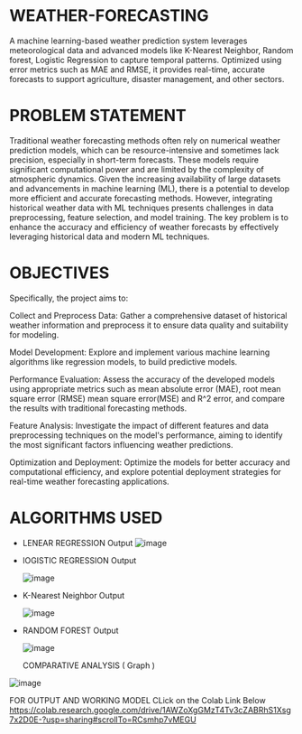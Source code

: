 # WEATHER-FORECASTING
A machine learning-based weather prediction system leverages meteorological data and advanced models like K-Nearest Neighbor, Random forest, Logistic Regression to capture temporal patterns. Optimized using error metrics such as MAE and RMSE, it provides real-time, accurate forecasts to support agriculture, disaster management, and other sectors.


# PROBLEM STATEMENT
Traditional weather forecasting methods often rely on numerical weather prediction models, which can be resource-intensive and sometimes lack precision, especially in short-term forecasts. These models require significant computational power and are limited by the complexity of atmospheric dynamics. Given the increasing availability of large datasets and advancements in machine learning (ML), there is a potential to develop more efficient and accurate forecasting methods. However, integrating historical weather data with ML techniques presents challenges in data preprocessing, feature selection, and model training. The key problem is to enhance the accuracy and efficiency of weather forecasts by effectively leveraging historical data and modern ML techniques.

# OBJECTIVES
Specifically, the project aims to:

Collect and Preprocess Data: Gather a comprehensive dataset of historical weather information and preprocess it to ensure data quality and suitability for modeling.

Model Development: Explore and implement various machine learning algorithms like regression models, to build predictive models.

Performance Evaluation: Assess the accuracy of the developed models using appropriate metrics such as mean absolute error (MAE), root mean square error (RMSE) mean square error(MSE) and R^2 error, and compare the results with traditional forecasting methods.

Feature Analysis: Investigate the impact of different features and data preprocessing techniques on the model's performance, aiming to identify the most significant factors influencing weather predictions.

Optimization and Deployment: Optimize the models for better accuracy and computational efficiency, and explore potential deployment strategies for real-time weather forecasting applications.

# ALGORITHMS USED

- LENEAR REGRESSION
  Output ![image](https://github.com/user-attachments/assets/a6819f32-db95-4473-a554-a02c623af988)
  
- lOGISTIC REGRESSION
  Output

  ![image](https://github.com/user-attachments/assets/03fc5658-c3b4-49e8-9524-1671551925bd)
  
- K-Nearest Neighbor
  Output

   ![image](https://github.com/user-attachments/assets/7503e05a-5ee6-4642-8ecc-a544f6a82fde) 
  
- RANDOM FOREST
  Output

  ![image](https://github.com/user-attachments/assets/6a33e704-2e80-4e25-8ac1-a491439bcf27)


  
  COMPARATIVE ANALYSIS ( Graph )
  
![image](https://github.com/user-attachments/assets/fe0ad330-deee-412b-a074-4c4108681343)


FOR OUTPUT AND WORKING MODEL CLick on the Colab Link Below
https://colab.research.google.com/drive/1AWZoXgGMzT4Tv3cZABRhS1Xsg7x2D0E-?usp=sharing#scrollTo=RCsmhp7vMEGU 
